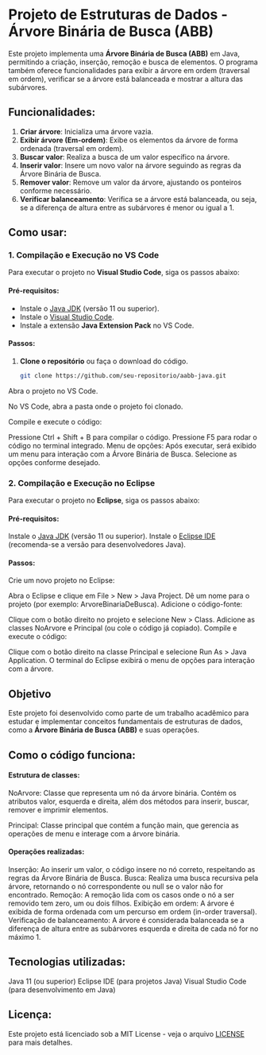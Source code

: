 # Projeto de Estruturas de Dados - Árvore Binária de Busca (ABB)

Este projeto implementa uma **Árvore Binária de Busca (ABB)** em Java, permitindo a criação, inserção, remoção e busca de elementos. O programa também oferece funcionalidades para exibir a árvore em ordem (traversal em ordem), verificar se a árvore está balanceada e mostrar a altura das subárvores.

## Funcionalidades:

1. **Criar árvore**: Inicializa uma árvore vazia.
2. **Exibir árvore (Em-ordem)**: Exibe os elementos da árvore de forma ordenada (traversal em ordem).
3. **Buscar valor**: Realiza a busca de um valor específico na árvore.
4. **Inserir valor**: Insere um novo valor na árvore seguindo as regras da Árvore Binária de Busca.
5. **Remover valor**: Remove um valor da árvore, ajustando os ponteiros conforme necessário.
6. **Verificar balanceamento**: Verifica se a árvore está balanceada, ou seja, se a diferença de altura entre as subárvores é menor ou igual a 1.

## Como usar:

### 1. **Compilação e Execução no VS Code**

Para executar o projeto no **Visual Studio Code**, siga os passos abaixo:

#### Pré-requisitos:

- Instale o [Java JDK](https://www.oracle.com/java/technologies/javase-jdk11-downloads.html) (versão 11 ou superior).
- Instale o [Visual Studio Code](https://code.visualstudio.com/).
- Instale a extensão **Java Extension Pack** no VS Code.

#### Passos:

1. **Clone o repositório** ou faça o download do código.
   
   ```bash
   git clone https://github.com/seu-repositorio/aabb-java.git
Abra o projeto no VS Code.

No VS Code, abra a pasta onde o projeto foi clonado.

Compile e execute o código:

Pressione Ctrl + Shift + B para compilar o código.
Pressione F5 para rodar o código no terminal integrado.
Menu de opções: Após executar, será exibido um menu para interação com a Árvore Binária de Busca. Selecione as opções conforme desejado.

<h3>2. Compilação e Execução no Eclipse</h3>
Para executar o projeto no <strong>Eclipse</strong>, siga os passos abaixo:

<h4>Pré-requisitos:</h4>
Instale o <a href="https://www.oracle.com/java/technologies/javase-jdk11-downloads.html">Java JDK</a> (versão 11 ou superior).
Instale o <a href="https://www.eclipse.org/downloads/">Eclipse IDE</a> (recomenda-se a versão para desenvolvedores Java).
<h4>Passos:</h4>
Crie um novo projeto no Eclipse:

Abra o Eclipse e clique em File > New > Java Project.
Dê um nome para o projeto (por exemplo: ArvoreBinariaDeBusca).
Adicione o código-fonte:

Clique com o botão direito no projeto e selecione New > Class.
Adicione as classes NoArvore e Principal (ou cole o código já copiado).
Compile e execute o código:

Clique com o botão direito na classe Principal e selecione Run As > Java Application.
O terminal do Eclipse exibirá o menu de opções para interação com a árvore.
<h2>Objetivo</h2>
Este projeto foi desenvolvido como parte de um trabalho acadêmico para estudar e implementar conceitos fundamentais de estruturas de dados, como a <strong>Árvore Binária de Busca (ABB)</strong> e suas operações.

<h2>Como o código funciona:</h2> <h4>Estrutura de classes:</h4>
NoArvore: Classe que representa um nó da árvore binária. Contém os atributos valor, esquerda e direita, além dos métodos para inserir, buscar, remover e imprimir elementos.

Principal: Classe principal que contém a função main, que gerencia as operações de menu e interage com a árvore binária.

<h4>Operações realizadas:</h4>
Inserção: Ao inserir um valor, o código insere no nó correto, respeitando as regras da Árvore Binária de Busca.
Busca: Realiza uma busca recursiva pela árvore, retornando o nó correspondente ou null se o valor não for encontrado.
Remoção: A remoção lida com os casos onde o nó a ser removido tem zero, um ou dois filhos.
Exibição em ordem: A árvore é exibida de forma ordenada com um percurso em ordem (in-order traversal).
Verificação de balanceamento: A árvore é considerada balanceada se a diferença de altura entre as subárvores esquerda e direita de cada nó for no máximo 1.
<h2>Tecnologias utilizadas:</h2>
Java 11 (ou superior)
Eclipse IDE (para projetos Java)
Visual Studio Code (para desenvolvimento em Java)
<h2>Licença:</h2>
Este projeto está licenciado sob a MIT License - veja o arquivo <a href="LICENSE">LICENSE</a> para mais detalhes.
